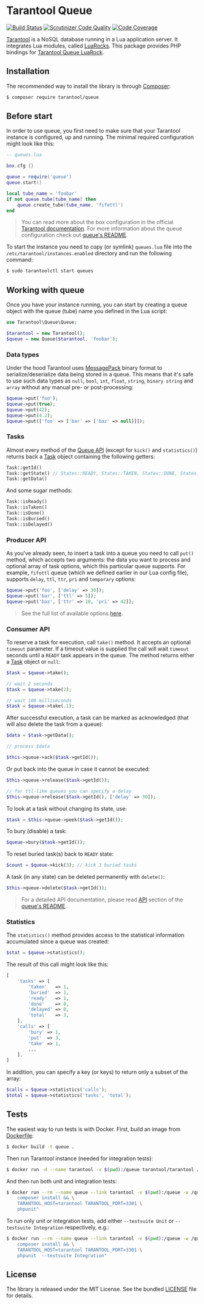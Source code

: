# Tarantool Queue

[![Build Status](https://travis-ci.org/tarantool-php/queue.svg?branch=master)](https://travis-ci.org/tarantool-php/queue)
[![Scrutinizer Code Quality](https://scrutinizer-ci.com/g/tarantool-php/queue/badges/quality-score.png?b=master)](https://scrutinizer-ci.com/g/tarantool-php/queue/?branch=master)
[![Code Coverage](https://scrutinizer-ci.com/g/tarantool-php/queue/badges/coverage.png?b=master)](https://scrutinizer-ci.com/g/tarantool-php/queue/?branch=master)

[Tarantool](http://tarantool.org/) is a NoSQL database running in a Lua application server. It integrates
Lua modules, called [LuaRocks](https://luarocks.org/). This package provides PHP bindings for
[Tarantool Queue LuaRock](https://github.com/tarantool/queue/).


## Installation

The recommended way to install the library is through [Composer](http://getcomposer.org):

```sh
$ composer require tarantool/queue
```


## Before start

In order to use queue, you first need to make sure that your Tarantool instance
is configured, up and running. The minimal required configuration might look like this:

```lua
-- queues.lua

box.cfg {}

queue = require('queue')
queue.start()

local tube_name = 'foobar'
if not queue.tube[tube_name] then
    queue.create_tube(tube_name, 'fifottl')
end
```

> You can read more about the box configuration in the official [Tarantool documentation](http://tarantool.org/doc/book/configuration/index.html#initialization-file).
> For more information about the queue configuration check out [queue's README](https://github.com/tarantool/queue/blob/master/README.md).

To start the instance you need to copy (or symlink) `queues.lua` file into the `/etc/tarantool/instances.enabled`
directory and run the following command:

```sh
$ sudo tarantoolctl start queues
```


## Working with queue

Once you have your instance running, you can start by creating a queue object with the queue (tube) name you defined
in the Lua script:

```php
use Tarantool\Queue\Queue;

$tarantool = new Tarantool();
$queue = new Queue($tarantool, 'foobar');
```


### Data types

Under the hood Tarantool uses [MessagePack](http://msgpack.org/) binary format to serialize/deserialize
data being stored in a queue. This means that it's safe to use such data types as `null`, `bool`, `int`,
`float`, `string`, `binary string` and `array` without any manual pre- or post-processing:

```php
$queue->put('foo');
$queue->put(true);
$queue->put(42);
$queue->put(4.2);
$queue->put(['foo' => ['bar' => ['baz' => null]]]);
```


### Tasks

Almost every method of the [Queue API](src/Queue.php) (except for `kick()` and `statistics()`)
returns back a [Task](src/Task.php) object containing the following getters:

```php
Task::getId()
Task::getState() // States::READY, States::TAKEN, States::DONE, States::BURY or States::DELAYED
Task::getData()
```

And some sugar methods:

```php
Task::isReady()
Task::isTaken()
Task::isDone()
Task::isBuried()
Task::isDelayed()
```


### Producer API

As you've already seen, to insert a task into a queue you need to call `put()` method, which accepts
two arguments: the data you want to process and optional array of task options, which this particular
queue supports. For example, `fifottl` queue (which we defined earlier in our Lua config file),
supports `delay`, `ttl`, `ttr`, `pri` and `temporary` options:

```php
$queue->put('foo', ['delay' => 30]);
$queue->put('bar', ['ttl' => 5]);
$queue->put('baz', ['ttr' => 10, 'pri' => 42]);
```

> See the full list of available options [here](https://github.com/tarantool/queue#producer-api).


### Consumer API

To reserve a task for execution, call `take()` method. It accepts an optional `timeout` parameter.
If a timeout value is supplied the call will wait `timeout` seconds until a `READY` task appears in the queue.
The method returns either a [Task](#tasks) object or `null`:

```php
$task = $queue->take();

// wait 2 seconds
$task = $queue->take(2);

// wait 100 milliseconds
$task = $queue->take(.1);
```

After successful execution, a task can be marked as acknowledged (that will also delete the task from a queue):

```php
$data = $task->getData();

// process $data

$this->queue->ack($task->getId());
```

Or put back into the queue in case it cannot be executed:

```php
$this->queue->release($task->getId());

// for ttl-like queues you can specify a delay
$this->queue->release($task->getId(), ['delay' => 30]);
```

To look at a task without changing its state, use:

```php
$task = $this->queue->peek($task->getId());
```

To bury (disable) a task:

```php
$queue->bury($task->getId());
```

To reset buried task(s) back to `READY` state:

```php
$count = $queue->kick(3); // kick 3 buried tasks
```

A task (in any state) can be deleted permanently with `delete()`:

```php
$this->queue->delete($task->getId());
```

> For a detailed API documentation, please read [API](https://github.com/tarantool/queue#api)
section of the [queue's README](https://github.com/tarantool/queue/blob/master/README.md).


### Statistics

The `statistics()` method provides access to the statistical information accumulated
since a queue was created:

```php
$stat = $queue->statistics();
```

The result of this call might look like this:

```php
[
    'tasks' => [
        'taken'   => 1,
        'buried'  => 1,
        'ready'   => 1,
        'done'    => 0,
        'delayed' => 0,
        'total'   => 3,
    ],
    'calls' => [
        'bury' => 1,
        'put'  => 3,
        'take' => 1,
        ...
    ],
]
```

In addition, you can specify a key (or keys) to return only a subset of the array:

```php
$calls = $queue->statistics('calls');
$total = $queue->statistics('tasks', 'total');
```


## Tests

The easiest way to run tests is with Docker. First, build an image from [Dockerfile](Dockerfile):

```sh
$ docker build -t queue .
```

Then run Tarantool instance (needed for integration tests):

```sh
$ docker run -d --name tarantool -v $(pwd):/queue tarantool/tarantool /queue/tests/Integration/instance.lua
```

And then run both unit and integration tests:

```sh
$ docker run --rm --name queue --link tarantool -v $(pwd):/queue -w /queue queue bash -c " \
    composer install && \
    TARANTOOL_HOST=tarantool TARANTOOL_PORT=3301 \
    phpunit"
```

To run only unit or integration tests, add either `--testsuite Unit` or `--testsuite Integration` respectively, e.g.:

```sh
$ docker run --rm --name queue --link tarantool -v $(pwd):/queue -w /queue queue bash -c " \
    composer install && \
    TARANTOOL_HOST=tarantool TARANTOOL_PORT=3301 \
    phpunit  --testsuite Integration"
```


## License

The library is released under the MIT License. See the bundled [LICENSE](LICENSE) file for details.
